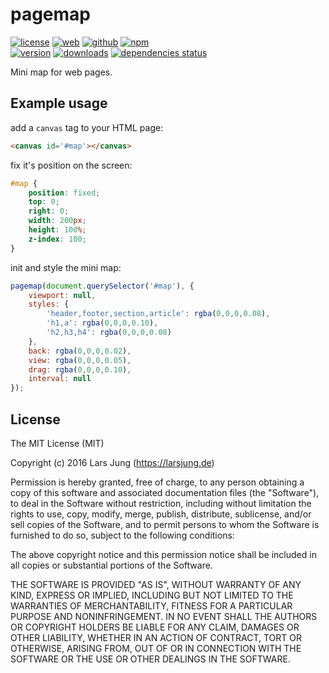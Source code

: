 # pagemap

[![license][license-img]][github] [![web][web-img]][web] [![github][github-img]][github] [![npm][npm-img]][npm]  
[![version][npm-v-img]][npm] [![downloads][npm-dm-img]][npm] [![dependencies status][gemnasium-img]][gemnasium]

Mini map for web pages.


## Example usage

add a `canvas` tag to your HTML page:
```html
<canvas id='#map'></canvas>
```

fix it's position on the screen:
```css
#map {
    position: fixed;
    top: 0;
    right: 0;
    width: 200px;
    height: 100%;
    z-index: 100;
}
```

init and style the mini map:
```js
pagemap(document.querySelector('#map'), {
    viewport: null,
    styles: {
        'header,footer,section,article': rgba(0,0,0,0.08),
        'h1,a': rgba(0,0,0,0.10),
        'h2,h3,h4': rgba(0,0,0,0.08)
    },
    back: rgba(0,0,0,0.02),
    view: rgba(0,0,0,0.05),
    drag: rgba(0,0,0,0.10),
    interval: null
});
```


## License
The MIT License (MIT)

Copyright (c) 2016 Lars Jung (https://larsjung.de)

Permission is hereby granted, free of charge, to any person obtaining a copy
of this software and associated documentation files (the "Software"), to deal
in the Software without restriction, including without limitation the rights
to use, copy, modify, merge, publish, distribute, sublicense, and/or sell
copies of the Software, and to permit persons to whom the Software is
furnished to do so, subject to the following conditions:

The above copyright notice and this permission notice shall be included in
all copies or substantial portions of the Software.

THE SOFTWARE IS PROVIDED "AS IS", WITHOUT WARRANTY OF ANY KIND, EXPRESS OR
IMPLIED, INCLUDING BUT NOT LIMITED TO THE WARRANTIES OF MERCHANTABILITY,
FITNESS FOR A PARTICULAR PURPOSE AND NONINFRINGEMENT. IN NO EVENT SHALL THE
AUTHORS OR COPYRIGHT HOLDERS BE LIABLE FOR ANY CLAIM, DAMAGES OR OTHER
LIABILITY, WHETHER IN AN ACTION OF CONTRACT, TORT OR OTHERWISE, ARISING FROM,
OUT OF OR IN CONNECTION WITH THE SOFTWARE OR THE USE OR OTHER DEALINGS IN
THE SOFTWARE.


[web]: https://larsjung.de/pagemap/
[github]: https://github.com/lrsjng/pagemap
[npm]: https://www.npmjs.org/package/pagemap
[gemnasium]: https://gemnasium.com/lrsjng/pagemap

[license-img]: https://img.shields.io/badge/license-MIT-a0a060.svg?style=flat-square
[web-img]: https://img.shields.io/badge/web-larsjung.de/pagemap-a0a060.svg?style=flat-square
[github-img]: https://img.shields.io/badge/github-lrsjng/pagemap-a0a060.svg?style=flat-square
[npm-img]: https://img.shields.io/badge/npm-pagemap-a0a060.svg?style=flat-square

[npm-v-img]: https://img.shields.io/npm/v/pagemap.svg?style=flat-square
[npm-dm-img]: https://img.shields.io/npm/dm/pagemap.svg?style=flat-square
[gemnasium-img]: https://img.shields.io/gemnasium/lrsjng/pagemap.svg?style=flat-square

